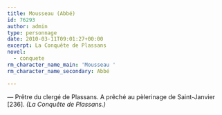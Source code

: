 ```yaml
---
title: Mousseau (Abbé)
id: 76293
author: admin
type: personnage
date: 2010-03-11T09:01:27+00:00
excerpt: La Conquête de Plassans
novel:
  - conquete
rm_character_name_main: 'Mousseau '
rm_character_name_secondary: Abbé

---
```

— Prêtre du clergé de Plassans. A prêché au pèlerinage de Saint-Janvier [236]. _(La Conquête de Plassans.)_